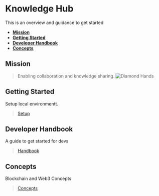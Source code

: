 # **Knowledge Hub**

This is an overview and guidance to get started

<!-- markdownlint-disable MD004 -->
<!-- START doctoc generated TOC please keep comment here to allow auto update -->
<!-- DON'T EDIT THIS SECTION, INSTEAD RE-RUN doctoc TO UPDATE -->

- [**Mission**](#mission)
- [**Getting Started**](#getting-started)
- [**Developer Handbook**](#developer-handbook)
- [**Concepts**](#concepts)

<!-- END doctoc generated TOC please keep comment here to allow auto update -->
<!-- markdownlint-enable MD004 -->

## **Mission**

> Enabling collaboration and knowledge sharing.
> ![Diamond Hands](https://media.giphy.com/media/mz7iww9tCUnJJeZvGN/giphy.gif)

## **Getting Started**

Setup local environmentt.

> [Setup](./1_setup/README.md)

## **Developer Handbook**

A guide to get started for devs

> [Handbook](./2_handbook/handbook.md)

## **Concepts**

Blockchain and Web3 Concepts

> [Concepts](./3_concepts/concepts.md)

